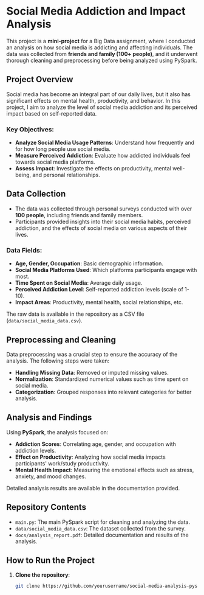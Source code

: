 # Social Media Addiction and Impact Analysis

This project is a **mini-project** for a Big Data assignment, where I conducted an analysis on how social media is addicting and affecting individuals. The data was collected from **friends and family (100+ people)**, and it underwent thorough cleaning and preprocessing before being analyzed using PySpark.

## Project Overview

Social media has become an integral part of our daily lives, but it also has significant effects on mental health, productivity, and behavior. In this project, I aim to analyze the level of social media addiction and its perceived impact based on self-reported data.

### Key Objectives:
- **Analyze Social Media Usage Patterns**: Understand how frequently and for how long people use social media.
- **Measure Perceived Addiction**: Evaluate how addicted individuals feel towards social media platforms.
- **Assess Impact**: Investigate the effects on productivity, mental well-being, and personal relationships.
  
## Data Collection

- The data was collected through personal surveys conducted with over **100 people**, including friends and family members.
- Participants provided insights into their social media habits, perceived addiction, and the effects of social media on various aspects of their lives.

### Data Fields:
- **Age, Gender, Occupation**: Basic demographic information.
- **Social Media Platforms Used**: Which platforms participants engage with most.
- **Time Spent on Social Media**: Average daily usage.
- **Perceived Addiction Level**: Self-reported addiction levels (scale of 1-10).
- **Impact Areas**: Productivity, mental health, social relationships, etc.

The raw data is available in the repository as a CSV file (`data/social_media_data.csv`).

## Preprocessing and Cleaning

Data preprocessing was a crucial step to ensure the accuracy of the analysis. The following steps were taken:
- **Handling Missing Data**: Removed or imputed missing values.
- **Normalization**: Standardized numerical values such as time spent on social media.
- **Categorization**: Grouped responses into relevant categories for better analysis.

## Analysis and Findings

Using **PySpark**, the analysis focused on:
- **Addiction Scores**: Correlating age, gender, and occupation with addiction levels.
- **Effect on Productivity**: Analyzing how social media impacts participants' work/study productivity.
- **Mental Health Impact**: Measuring the emotional effects such as stress, anxiety, and mood changes.

Detailed analysis results are available in the documentation provided.

## Repository Contents

- `main.py`: The main PySpark script for cleaning and analyzing the data.
- `data/social_media_data.csv`: The dataset collected from the survey.
- `docs/analysis_report.pdf`: Detailed documentation and results of the analysis.

## How to Run the Project

1. **Clone the repository**:
   ```bash
   git clone https://github.com/yourusername/social-media-analysis-pyspark.git
